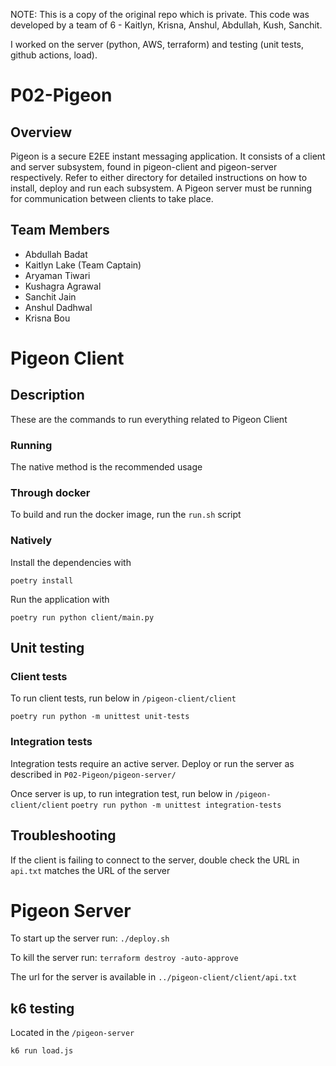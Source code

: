 NOTE: This is a copy of the original repo which is private. This code was developed by a team of 6 - Kaitlyn, Krisna, Anshul, Abdullah, Kush, Sanchit.

I worked on the server (python, AWS, terraform) and testing (unit tests, github actions, load).

# P02-Pigeon

## Overview

Pigeon is a secure E2EE instant messaging application. It consists of a client and server subsystem, found in pigeon-client and pigeon-server respectively. Refer to either directory for detailed instructions on how to install, deploy and run each subsystem. A Pigeon server must be running for communication between clients to take place.

## Team Members

- Abdullah Badat
- Kaitlyn Lake (Team Captain)
- Aryaman Tiwari
- Kushagra Agrawal
- Sanchit Jain
- Anshul Dadhwal
- Krisna Bou


# Pigeon Client

## Description

These are the commands to run everything related to Pigeon Client

### Running

The native method is the recommended usage

### Through docker

To build and run the docker image, run the `run.sh` script

### Natively

Install the dependencies with

`poetry install`

Run the application with

`poetry run python client/main.py`

## Unit testing

### Client tests

To run client tests, run below in `/pigeon-client/client`

`poetry run python -m unittest unit-tests`

### Integration tests

Integration tests require an active server. Deploy or run the server as described in `P02-Pigeon/pigeon-server/`

Once server is up, to run integration test, run below in `/pigeon-client/client`
`poetry run python -m unittest integration-tests`

## Troubleshooting

If the client is failing to connect to the server, double check the URL in `api.txt` matches the URL of the server

# Pigeon Server

To start up the server run:
`./deploy.sh`

To kill the server run:
`terraform destroy -auto-approve`

The url for the server is available in `../pigeon-client/client/api.txt`

## k6 testing

Located in the `/pigeon-server`

`k6 run load.js`
